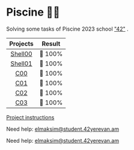 # Piscine :swimming_woman:
Solving some tasks of Piscine 2023 school ["42"](https://www.42.fr) .

Projects | Result |  
:-----------: | :-----------:
[Shell00](https://github.com/AGolz/Piscine/tree/main/Shell00) | :dart: 100%
[Shell01](https://github.com/AGolz/Piscine/tree/main/Shell01) | :dart: 100% 
[C00](https://github.com/AGolz/Piscine/tree/main/C00) | :dart: 100% 
[C01](https://github.com/AGolz/Piscine/tree/main/C01) | :dart: 100% 
[C02](https://github.com/AGolz/Piscine/tree/main/C02) | :dart: 100%	
[C03](https://github.com/AGolz/Piscine/tree/main/C03) | :dart: 100%


[Project instructions](https://github.com/AGolz/Piscine/files/13402363/en.subject.pdf)

Need help: elmaksim@student.42yerevan.am


Need help: elmaksim@student.42yerevan.am
